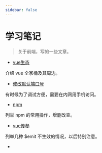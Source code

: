 ```yaml
---
sidebar: false
---
```


# 学习笔记

> 关于前端，写的一些文章。

- [vue生态](./vue.md)

介绍 vue 全家桶及其周边。

- [修改默认端口号](./change-port.md)

有时候为了调试方便，需要在内网用手机访问。

- [npm](./npm.md)

列举 npm 的常用操作，增删改查。

- [vue传参](./vue-$emit.md)

列举几种 $emit 不生效的情况，以后特别注意。

- 